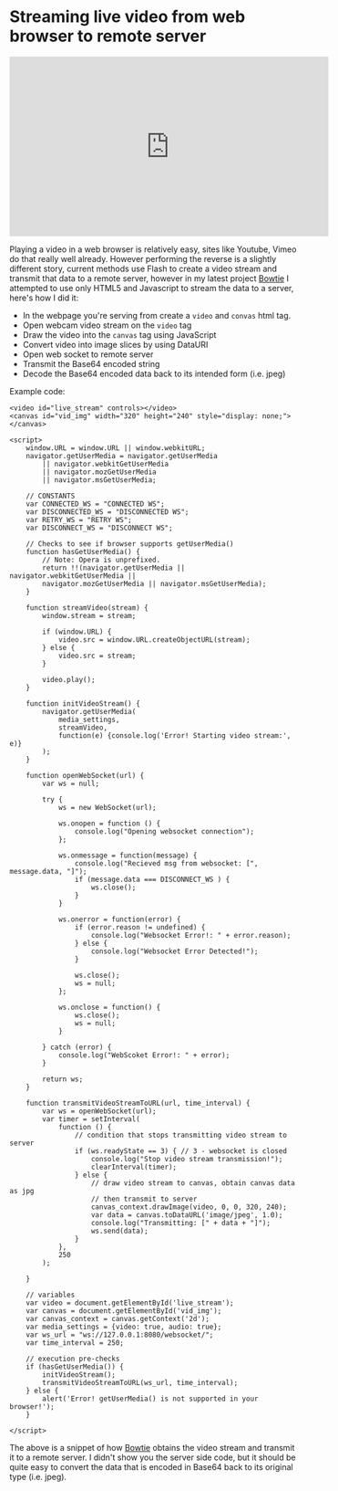 # Streaming live video from web browser to remote server

<iframe width="560" height="315" src="http://www.youtube.com/embed/Yie05ZkwVxQ"
frameborder="0" allowfullscreen>
</iframe>

Playing a video in a web browser is relatively easy, sites like Youtube, Vimeo
do that really well already. However performing the reverse is a slightly
different story, current methods use Flash to create a video stream and
transmit that data to a remote server, however in my latest project
[Bowtie](https://github.com/wallarelvo/Bowtie) I attempted to use only HTML5
and Javascript to stream the data to a server, here's how I did it:

- In the webpage you're serving from create a `video` and `convas` html tag.
- Open webcam video stream on the `video` tag
- Draw the video into the `canvas` tag using JavaScript
- Convert video into image slices by using DataURI
- Open web socket to remote server
- Transmit the Base64 encoded string
- Decode the Base64 encoded data back to its intended form (i.e. jpeg)

Example code:

    <video id="live_stream" controls></video>
    <canvas id="vid_img" width="320" height="240" style="display: none;"></canvas>

    <script>
        window.URL = window.URL || window.webkitURL;
        navigator.getUserMedia = navigator.getUserMedia
            || navigator.webkitGetUserMedia
            || navigator.mozGetUserMedia
            || navigator.msGetUserMedia;

        // CONSTANTS
        var CONNECTED_WS = "CONNECTED WS";
        var DISCONNECTED_WS = "DISCONNECTED WS";
        var RETRY_WS = "RETRY WS";
        var DISCONNECT_WS = "DISCONNECT WS";

        // Checks to see if browser supports getUserMedia()
        function hasGetUserMedia() {
            // Note: Opera is unprefixed.
            return !!(navigator.getUserMedia || navigator.webkitGetUserMedia ||
            navigator.mozGetUserMedia || navigator.msGetUserMedia);
        }

        function streamVideo(stream) {
            window.stream = stream;

            if (window.URL) {
                video.src = window.URL.createObjectURL(stream);
            } else {
                video.src = stream;
            }

            video.play();
        }

        function initVideoStream() {
            navigator.getUserMedia(
                media_settings,
                streamVideo,
                function(e) {console.log('Error! Starting video stream:', e)}
            );
        }

        function openWebSocket(url) {
            var ws = null;

            try {
                ws = new WebSocket(url);

                ws.onopen = function () {
                    console.log("Opening websocket connection");
                };

                ws.onmessage = function(message) {
                    console.log("Recieved msg from websocket: [", message.data, "]");
                    if (message.data === DISCONNECT_WS ) {
                        ws.close();
                    }
                }

                ws.onerror = function(error) {
                    if (error.reason != undefined) {
                        console.log("Websocket Error!: " + error.reason);
                    } else {
                        console.log("Websocket Error Detected!");
                    }

                    ws.close();
                    ws = null;
                };

                ws.onclose = function() {
                    ws.close();
                    ws = null;
                }

            } catch (error) {
                console.log("WebScoket Error!: " + error);
            }

            return ws;
        }

        function transmitVideoStreamToURL(url, time_interval) {
            var ws = openWebSocket(url);
            var timer = setInterval(
                function () {
                    // condition that stops transmitting video stream to server
                    if (ws.readyState == 3) { // 3 - websocket is closed
                        console.log("Stop video stream transmission!");
                        clearInterval(timer);
                    } else {
                        // draw video stream to canvas, obtain canvas data as jpg
                        // then transmit to server
                        canvas_context.drawImage(video, 0, 0, 320, 240);
                        var data = canvas.toDataURL('image/jpeg', 1.0);
                        console.log("Transmitting: [" + data + "]");
                        ws.send(data);
                    }
                },
                250
            );

        }

        // variables
        var video = document.getElementById('live_stream');
        var canvas = document.getElementById('vid_img');
        var canvas_context = canvas.getContext('2d');
        var media_settings = {video: true, audio: true};
        var ws_url = "ws://127.0.0.1:8080/websocket/";
        var time_interval = 250;

        // execution pre-checks
        if (hasGetUserMedia()) {
            initVideoStream();
            transmitVideoStreamToURL(ws_url, time_interval);
        } else {
            alert('Error! getUserMedia() is not supported in your browser!');
        }

    </script>

The above is a snippet of how [Bowtie](https://github.com/wallarelvo/Bowtie)
obtains the video stream and transmit it to a remote server. I didn't show you
the server side code, but it should be quite easy to convert the data that is
encoded in Base64 back to its original type (i.e. jpeg).
